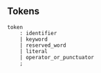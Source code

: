 ## Tokens

```grammar
token
    : identifier
    | keyword
    | reserved_word
    | literal
    | operator_or_punctuator
    ;
```
